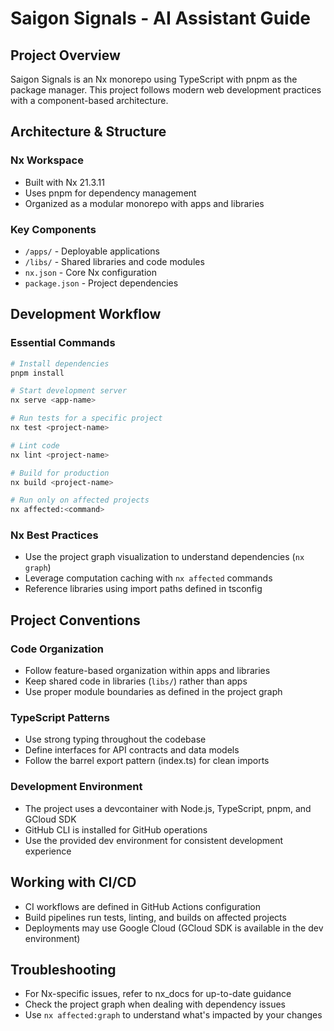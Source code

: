 # Saigon Signals - AI Assistant Guide

## Project Overview
Saigon Signals is an Nx monorepo using TypeScript with pnpm as the package manager. This project follows modern web development practices with a component-based architecture.

## Architecture & Structure

### Nx Workspace
- Built with Nx 21.3.11
- Uses pnpm for dependency management
- Organized as a modular monorepo with apps and libraries

### Key Components
- `/apps/` - Deployable applications 
- `/libs/` - Shared libraries and code modules
- `nx.json` - Core Nx configuration
- `package.json` - Project dependencies

## Development Workflow

### Essential Commands

```bash
# Install dependencies
pnpm install

# Start development server
nx serve <app-name>

# Run tests for a specific project
nx test <project-name>

# Lint code
nx lint <project-name>

# Build for production
nx build <project-name>

# Run only on affected projects
nx affected:<command>
```

### Nx Best Practices
- Use the project graph visualization to understand dependencies (`nx graph`)
- Leverage computation caching with `nx affected` commands
- Reference libraries using import paths defined in tsconfig

## Project Conventions

### Code Organization
- Follow feature-based organization within apps and libraries
- Keep shared code in libraries (`libs/`) rather than apps
- Use proper module boundaries as defined in the project graph

### TypeScript Patterns
- Use strong typing throughout the codebase
- Define interfaces for API contracts and data models
- Follow the barrel export pattern (index.ts) for clean imports

### Development Environment
- The project uses a devcontainer with Node.js, TypeScript, pnpm, and GCloud SDK
- GitHub CLI is installed for GitHub operations
- Use the provided dev environment for consistent development experience

## Working with CI/CD
- CI workflows are defined in GitHub Actions configuration
- Build pipelines run tests, linting, and builds on affected projects
- Deployments may use Google Cloud (GCloud SDK is available in the dev environment)

## Troubleshooting
- For Nx-specific issues, refer to nx_docs for up-to-date guidance
- Check the project graph when dealing with dependency issues
- Use `nx affected:graph` to understand what's impacted by your changes